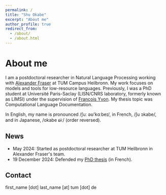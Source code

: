 ```yaml
---
permalink: /
title: "Shu Okabe"
excerpt: "About me"
author_profile: true
redirect_from: 
  - /about/
  - /about.html
---
```


About me
====== 

I am a postdoctoral researcher in Natural Language Processing working with [Alexander Fraser](https://alexfraser.github.io/) at TUM Campus Heilbronn.
My work focuses on models and tools for low-resource languages.
Previously, I was a PhD student at Université Paris-Saclay (LISN/CNRS laboratory, formerly known as LIMSI) under the supervision of [François Yvon](https://fyvo.github.io/).
My thesis topic was Computational Language Documentation.

In English, my name is pronounced /ʃuː əʊ'kɑːbeɪ/, in French, /ʃu ɔkabe/, and in Japanese, /okabe ɕɨː/ (order reversed).

News
------
* May 2024: Started as postdoctoral researcher at TUM Heilbronn in Alexander Fraser's team.
* 19 December 2024: Defended my [PhD thesis](https://theses.hal.science/tel-04453579) (in French).

Contact
------
first_name [dot] last_name [at] tum [dot] de
